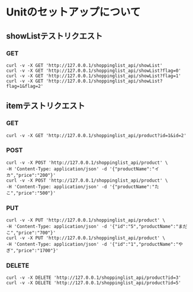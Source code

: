 # Unitのセットアップについて

## showListテストリクエスト
### GET 
    curl -v -X GET 'http://127.0.0.1/shoppinglist_api/showList'
    curl -v -X GET 'http://127.0.0.1/shoppinglist_api/showList?flag=0'
    curl -v -X GET 'http://127.0.0.1/shoppinglist_api/showList?flag=1'
    curl -v -X GET 'http://127.0.0.1/shoppinglist_api/showList?flag=1&flag=2'

## itemテストリクエスト
### GET 
    curl -v -X GET 'http://127.0.0.1/shoppinglist_api/product?id=1&id=2'
### POST
    curl -v -X POST 'http://127.0.0.1/shoppinglist_api/product' \
    -H 'Content-Type: application/json' -d '{"productName":"イカ","price":"200"}'
    curl -v -X POST 'http://127.0.0.1/shoppinglist_api/product' \
    -H 'Content-Type: application/json' -d '{"productName":"たこ","price":"500"}'

### PUT
    curl -v -X PUT 'http://127.0.0.1/shoppinglist_api/product' \
    -H 'Content-Type: application/json' -d '{"id":"5","productName":"まだこ","price":"700"}'
    curl -v -X PUT 'http://127.0.0.1/shoppinglist_api/product' \
    -H 'Content-Type: application/json' -d '{"id":"1","productName":"やぎ","price":"1700"}'

### DELETE
    curl -v -X DELETE 'http://127.0.0.1/shoppinglist_api/product?id=3'
    curl -v -X DELETE 'http://127.0.0.1/shoppinglist_api/product?id=5'

